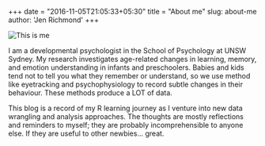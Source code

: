 +++
date = "2016-11-05T21:05:33+05:30"
title = "About me"
slug: about-me
author: 'Jen Richmond'
+++


![This is me][1]

I am a developmental psychologist in the School of Psychology at UNSW Sydney. My research investigates age-related changes in learning, memory, and emotion understanding in infants and preschoolers. Babies and kids tend not to tell you what they remember or understand, so we use method like eyetracking and psychophysiology to record subtle changes in their behaviour. These methods produce a LOT of data. 

This blog is a record of my R learning journey as I venture into new data wrangling and analysis approaches. The thoughts are mostly reflections and reminders to myself; they are probably incomprehensible to anyone else. If they are useful to other newbies... great. 



[1]: /img/about.jpg
